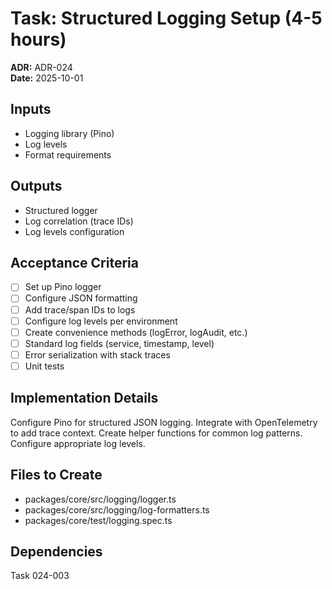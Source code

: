 # Task: Structured Logging Setup (4-5 hours)
**ADR:** ADR-024  
**Date:** 2025-10-01

## Inputs
- Logging library (Pino)
- Log levels
- Format requirements

## Outputs
- Structured logger
- Log correlation (trace IDs)
- Log levels configuration

## Acceptance Criteria
- [ ] Set up Pino logger
- [ ] Configure JSON formatting
- [ ] Add trace/span IDs to logs
- [ ] Configure log levels per environment
- [ ] Create convenience methods (logError, logAudit, etc.)
- [ ] Standard log fields (service, timestamp, level)
- [ ] Error serialization with stack traces
- [ ] Unit tests

## Implementation Details
Configure Pino for structured JSON logging. Integrate with OpenTelemetry to add trace context. Create helper functions for common log patterns. Configure appropriate log levels.

## Files to Create
- packages/core/src/logging/logger.ts
- packages/core/src/logging/log-formatters.ts
- packages/core/test/logging.spec.ts

## Dependencies
Task 024-003